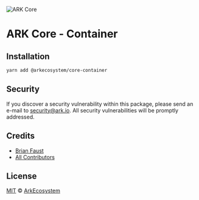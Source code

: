 ![ARK Core](https://i.imgur.com/1aP6F2o.png)

# ARK Core - Container

## Installation

```bash
yarn add @arkecosystem/core-container
```

## Security

If you discover a security vulnerability within this package, please send an e-mail to security@ark.io. All security vulnerabilities will be promptly addressed.

## Credits

- [Brian Faust](https://github.com/faustbrian)
- [All Contributors](../../../../contributors)

## License

[MIT](LICENSE) © [ArkEcosystem](https://ark.io)
